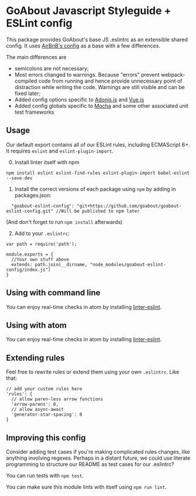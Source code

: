 # GoAbout Javascript Styleguide + ESLint config

This package provides GoAbout's base JS .eslintrc as an extensible shared config. It uses [AirBnB's config](https://github.com/airbnb/javascript) as a base with a few differences.

The main differences are

* semicolons are not necessary;
* Most errors changed to warnings. Because "errors" prevent webpack-compiled code from running and hence provide unnecessary point of distraction while writing the code. Warnings are still visible and can be fixed later;
* Added config options specific to [Adonis.js](http://adonisjs.com/) and [Vue.js](https://vuejs.org/)
* Added config globals specific to [Mocha](https://mochajs.org/) and some other associated unit test frameworks

## Usage

Our default export contains all of our ESLint rules, including ECMAScript 6+. It requires `eslint` and `eslint-plugin-import`.

0. Install linter itself with npm
```
npm install eslint eslint-find-rules eslint-plugin-import babel-eslint --save-dev
```

1. Install the correct versions of each package using `npm` by adding in packages.json:

  ```
    "goabout-eslint-config": "git+https://github.com/goabout/goabout-eslint-config.git" //Will be published to npm later
  ```

  (And don't forget to run `npm install` afterwards)


2. Add to your `.eslintrc`:


```
var path = require('path');

module.exports = {
  //Your own stuff above
  extends: path.join(__dirname, "node_modules/goabout-eslint-config/index.js")
}
```

## Using with command line

You can enjoy real-time checks in atom by installing [linter-eslint](https://atom.io/packages/linter-eslint).

## Using with atom

You can enjoy real-time checks in atom by installing [linter-eslint](https://atom.io/packages/linter-eslint).

## Extending rules

Feel free to rewrite rules or extend them using your own `.eslintrc`. Like that:

```
// add your custom rules here
'rules': {
  // allow paren-less arrow functions
  'arrow-parens': 0,
  // allow async-await
  'generator-star-spacing': 0
}
```

## Improving this config

Consider adding test cases if you're making complicated rules changes, like anything involving regexes. Perhaps in a distant future, we could use literate programming to structure our README as test cases for our .eslintrc?

You can run tests with `npm test`.

You can make sure this module lints with itself using `npm run lint`.
